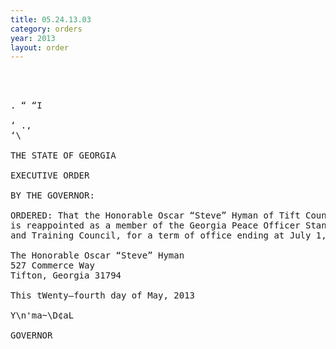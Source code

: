 ```yaml
---
title: 05.24.13.03
category: orders
year: 2013
layout: order
---
```


<pre>    
 

. “ “I

‘ .,
‘\

THE STATE OF GEORGIA

EXECUTIVE ORDER

BY THE GOVERNOR:

ORDERED: That the Honorable Oscar “Steve” Hyman of Tift County, Georgia,
is reappointed as a member of the Georgia Peace Officer Standards
and Training Council, for a term of office ending at July 1, 2016.

The Honorable Oscar “Steve” Hyman
527 Commerce Way
Tifton, Georgia 31794

This tWenty—fourth day of May, 2013

Y\n'ma~\D¢aL

GOVERNOR

</pre>
